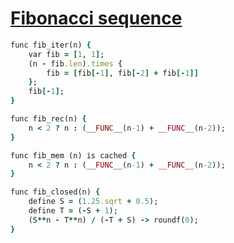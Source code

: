 [1]: http://rosettacode.org/wiki/Fibonacci_sequence

# [Fibonacci sequence][1]

```ruby
func fib_iter(n) {
    var fib = [1, 1];
    (n - fib.len).times {
        fib = [fib[-1], fib[-2] + fib[-1]]
    };
    fib[-1];
}
```
```ruby
func fib_rec(n) {
    n < 2 ? n : (__FUNC__(n-1) + __FUNC__(n-2));
}
```
```ruby
func fib_mem (n) is cached {
    n < 2 ? n : (__FUNC__(n-1) + __FUNC__(n-2));
}
```
```ruby
func fib_closed(n) {
    define S = (1.25.sqrt + 0.5);
    define T = (-S + 1);
    (S**n - T**n) / (-T + S) -> roundf(0);
}
```
